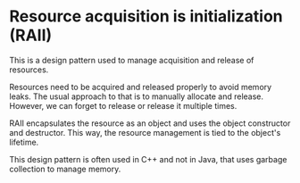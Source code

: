 # Resource acquisition is initialization (RAII)

This is a design pattern used to manage acquisition and release of resources.

Resources need to be acquired and released properly to avoid memory leaks. The usual approach to that is to manually allocate and release. However, we can forget to release or release it multiple times.

RAII encapsulates the resource as an object and uses the object constructor and destructor. This way, the resource management is tied to the object's lifetime.

This design pattern is often used in C++ and not in Java, that uses garbage collection to manage memory.